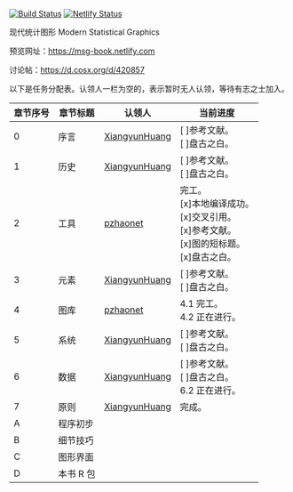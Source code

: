 [![Build Status](https://travis-ci.com/XiangyunHuang/MSG-Book.svg?branch=master)](https://travis-ci.com/XiangyunHuang/MSG-Book) [![Netlify Status](https://api.netlify.com/api/v1/badges/bb36db58-2a81-4e96-8397-5f9384138185/deploy-status)](https://app.netlify.com/sites/nostalgic-boyd-830eb6/deploys)


现代统计图形 Modern Statistical Graphics

预览网址：<https://msg-book.netlify.com>

讨论帖：<https://d.cosx.org/d/420857>

以下是任务分配表。认领人一栏为空的，表示暂时无人认领，等待有志之士加入。

| 章节序号  | 章节标题  | 认领人                                            | 当前进度  |
| -------- | --------- | ------------------------------------------------- | ------ |
| 0        | 序言      | [XiangyunHuang](https://github.com/XiangyunHuang) |[ ]参考文献。<br>[ ]盘古之白。  |
| 1        | 历史      | [XiangyunHuang](https://github.com/XiangyunHuang) |[ ]参考文献。<br>[ ]盘古之白。  |
| 2        | 工具      | [pzhaonet](https://github.com/pzhaonet)           | 完工。<br> [x]本地编译成功。<br>[x]交叉引用。<br>[x]参考文献。<br>[x]图的短标题。<br>[x]盘古之白。|
| 3        | 元素      | [XiangyunHuang](https://github.com/XiangyunHuang) |[ ]参考文献。<br>[ ]盘古之白。 |
| 4        | 图库      | [pzhaonet](https://github.com/pzhaonet)           | 4.1 完工。 <br> 4.2 正在进行。|
| 5        | 系统      | [XiangyunHuang](https://github.com/XiangyunHuang) |[ ]参考文献。<br>[ ]盘古之白。 |
| 6        | 数据      | [XiangyunHuang](https://github.com/XiangyunHuang) |[ ]参考文献。<br>[ ]盘古之白。<br> 6.2 正在进行。 |
| 7        | 原则      | [XiangyunHuang](https://github.com/XiangyunHuang) |完成。 |
| A        | 程序初步  |                                                   |  |
| B        | 细节技巧  |                                                   |  |
| C        | 图形界面  |                                                   |  |
| D        | 本书 R 包 |                                                   |  |
